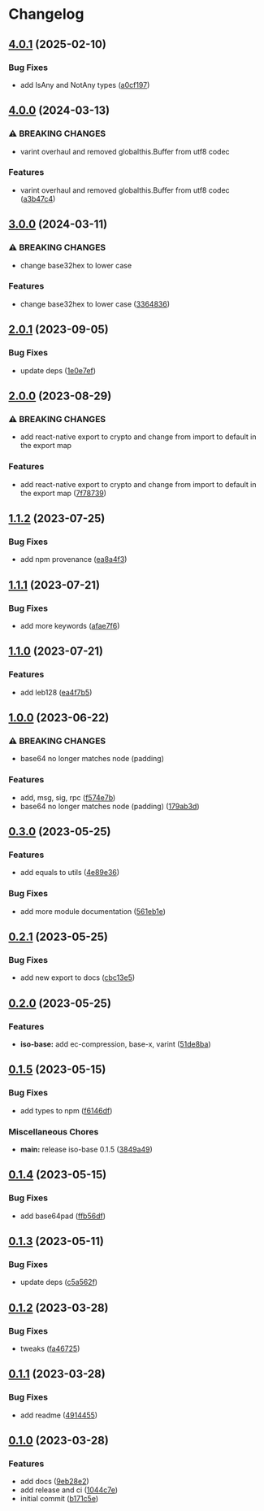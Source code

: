 # Changelog

## [4.0.1](https://github.com/hugomrdias/iso-repo/compare/iso-base-v4.0.0...iso-base-v4.0.1) (2025-02-10)


### Bug Fixes

* add IsAny and NotAny types ([a0cf197](https://github.com/hugomrdias/iso-repo/commit/a0cf1979fda25b1ca6ef5128421fab338f2599f8))

## [4.0.0](https://github.com/hugomrdias/iso-repo/compare/iso-base-v3.0.0...iso-base-v4.0.0) (2024-03-13)


### ⚠ BREAKING CHANGES

* varint overhaul and removed globalthis.Buffer from utf8 codec

### Features

* varint overhaul and removed globalthis.Buffer from utf8 codec ([a3b47c4](https://github.com/hugomrdias/iso-repo/commit/a3b47c4a8e7890ffd1f7ffbb689ba1a8b80ac9c8))

## [3.0.0](https://github.com/hugomrdias/iso-repo/compare/iso-base-v2.0.1...iso-base-v3.0.0) (2024-03-11)


### ⚠ BREAKING CHANGES

* change base32hex to lower case

### Features

* change base32hex to lower case ([3364836](https://github.com/hugomrdias/iso-repo/commit/3364836a49ed2b3c993bdb2b882f1a6efe8542e0))

## [2.0.1](https://github.com/hugomrdias/iso-repo/compare/iso-base-v2.0.0...iso-base-v2.0.1) (2023-09-05)


### Bug Fixes

* update deps ([1e0e7ef](https://github.com/hugomrdias/iso-repo/commit/1e0e7ef49e0d48719672129d8aff5c4ddd225ad8))

## [2.0.0](https://github.com/hugomrdias/iso-repo/compare/iso-base-v1.1.2...iso-base-v2.0.0) (2023-08-29)


### ⚠ BREAKING CHANGES

* add react-native export to crypto and change from import to default in the export map

### Features

* add react-native export to crypto and change from import to default in the export map ([7f78739](https://github.com/hugomrdias/iso-repo/commit/7f78739ac4a2a3df9d800c4f7bc79932d66809ce))

## [1.1.2](https://github.com/hugomrdias/iso-repo/compare/iso-base-v1.1.1...iso-base-v1.1.2) (2023-07-25)


### Bug Fixes

* add npm provenance ([ea8a4f3](https://github.com/hugomrdias/iso-repo/commit/ea8a4f3125d0775e92ed03f804344be2be66f05c))

## [1.1.1](https://github.com/hugomrdias/iso-repo/compare/iso-base-v1.1.0...iso-base-v1.1.1) (2023-07-21)


### Bug Fixes

* add more keywords ([afae7f6](https://github.com/hugomrdias/iso-repo/commit/afae7f67131438477cfd235d3738d294d7592eb3))

## [1.1.0](https://github.com/hugomrdias/iso-repo/compare/iso-base-v1.0.0...iso-base-v1.1.0) (2023-07-21)


### Features

* add leb128 ([ea4f7b5](https://github.com/hugomrdias/iso-repo/commit/ea4f7b5939351ba546fcadd8dd9fa67ca323ca0b))

## [1.0.0](https://github.com/hugomrdias/iso-repo/compare/iso-base-v0.3.0...iso-base-v1.0.0) (2023-06-22)


### ⚠ BREAKING CHANGES

* base64 no longer matches node (padding)

### Features

* add, msg, sig, rpc ([f574e7b](https://github.com/hugomrdias/iso-repo/commit/f574e7bbba8fcc783f534a669ef156071afc804f))
* base64 no longer matches node (padding) ([179ab3d](https://github.com/hugomrdias/iso-repo/commit/179ab3d6cc10f5133d974896110e388d06ea7f7a))

## [0.3.0](https://github.com/hugomrdias/iso-repo/compare/iso-base-v0.2.1...iso-base-v0.3.0) (2023-05-25)


### Features

* add equals to utils ([4e89e36](https://github.com/hugomrdias/iso-repo/commit/4e89e3616b138f8912a20262ad6b0676348595ed))


### Bug Fixes

* add more module documentation ([561eb1e](https://github.com/hugomrdias/iso-repo/commit/561eb1e1747c417904786e088b78fa00e0347db4))

## [0.2.1](https://github.com/hugomrdias/iso-repo/compare/iso-base-v0.2.0...iso-base-v0.2.1) (2023-05-25)


### Bug Fixes

* add new export to docs ([cbc13e5](https://github.com/hugomrdias/iso-repo/commit/cbc13e5ecc106b45bef16f33bb78f246e7ede1dd))

## [0.2.0](https://github.com/hugomrdias/iso-repo/compare/iso-base-v0.1.5...iso-base-v0.2.0) (2023-05-25)


### Features

* **iso-base:** add ec-compression, base-x, varint ([51de8ba](https://github.com/hugomrdias/iso-repo/commit/51de8ba13dedfe7e194d2df0c647314d2340fce5))

## [0.1.5](https://github.com/hugomrdias/iso-repo/compare/iso-base-v0.1.4...iso-base-v0.1.5) (2023-05-15)


### Bug Fixes

* add types to npm ([f6146df](https://github.com/hugomrdias/iso-repo/commit/f6146dfff707c1d973e58805566eea2e3ff89d57))


### Miscellaneous Chores

* **main:** release iso-base 0.1.5 ([3849a49](https://github.com/hugomrdias/iso-repo/commit/3849a49eb867fbdaf3ed95173144b448d4a42f4c))

## [0.1.4](https://github.com/hugomrdias/iso-repo/compare/iso-base-v0.1.3...iso-base-v0.1.4) (2023-05-15)


### Bug Fixes

* add base64pad ([ffb56df](https://github.com/hugomrdias/iso-repo/commit/ffb56dfc40bd91484389a7b56eb1f8a6f4434133))

## [0.1.3](https://github.com/hugomrdias/iso-repo/compare/iso-base-v0.1.2...iso-base-v0.1.3) (2023-05-11)


### Bug Fixes

* update deps ([c5a562f](https://github.com/hugomrdias/iso-repo/commit/c5a562fd8219e99f602e5ac2400bdc0f0dd14336))

## [0.1.2](https://github.com/hugomrdias/iso-repo/compare/iso-base-v0.1.1...iso-base-v0.1.2) (2023-03-28)


### Bug Fixes

* tweaks ([fa46725](https://github.com/hugomrdias/iso-repo/commit/fa467256f88134b1bf0cec63874bc61dbde989a1))

## [0.1.1](https://github.com/hugomrdias/iso-repo/compare/iso-base-v0.1.0...iso-base-v0.1.1) (2023-03-28)


### Bug Fixes

* add readme ([4914455](https://github.com/hugomrdias/iso-repo/commit/4914455a9bafc0cf926ec4b36529254ffe04b9d0))

## [0.1.0](https://github.com/hugomrdias/iso-repo/compare/iso-base-v0.0.1...iso-base-v0.1.0) (2023-03-28)


### Features

* add docs ([9eb28e2](https://github.com/hugomrdias/iso-repo/commit/9eb28e226eb6b3eab914ef1cdf72fc0151d3ce72))
* add release and ci ([1044c7e](https://github.com/hugomrdias/iso-repo/commit/1044c7ed30db561ab89ae95ddbb2acd0a0a07a77))
* initial commit ([b171c5e](https://github.com/hugomrdias/iso-repo/commit/b171c5e70c9699a7361686dd8056b57809efd801))
